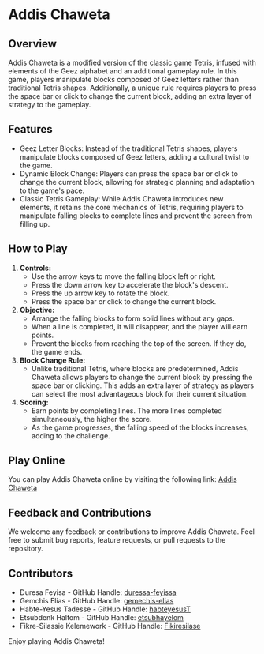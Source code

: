 # Addis Chaweta

## Overview

Addis Chaweta is a modified version of the classic game Tetris, infused with elements of the Geez alphabet and an additional gameplay rule. In this game, players manipulate blocks composed of Geez letters rather than traditional Tetris shapes. Additionally, a unique rule requires players to press the space bar or click to change the current block, adding an extra layer of strategy to the gameplay.

## Features

- Geez Letter Blocks: Instead of the traditional Tetris shapes, players manipulate blocks composed of Geez letters, adding a cultural twist to the game.
- Dynamic Block Change: Players can press the space bar or click to change the current block, allowing for strategic planning and adaptation to the game's pace.
- Classic Tetris Gameplay: While Addis Chaweta introduces new elements, it retains the core mechanics of Tetris, requiring players to manipulate falling blocks to complete lines and prevent the screen from filling up.

## How to Play

1. **Controls:**
   - Use the arrow keys to move the falling block left or right.
   - Press the down arrow key to accelerate the block's descent.
   - Press the up arrow key to rotate the block.
   - Press the space bar or click to change the current block.
2. **Objective:**
   - Arrange the falling blocks to form solid lines without any gaps.
   - When a line is completed, it will disappear, and the player will earn points.
   - Prevent the blocks from reaching the top of the screen. If they do, the game ends.
3. **Block Change Rule:**
   - Unlike traditional Tetris, where blocks are predetermined, Addis Chaweta allows players to change the current block by pressing the space bar or clicking. This adds an extra layer of strategy as players can select the most advantageous block for their current situation.
4. **Scoring:**
   - Earn points by completing lines. The more lines completed simultaneously, the higher the score.
   - As the game progresses, the falling speed of the blocks increases, adding to the challenge.

## Play Online

You can play Addis Chaweta online by visiting the following link: [Addis Chaweta](https://duressa-feyissa.github.io/addis-game/)


## Feedback and Contributions

We welcome any feedback or contributions to improve Addis Chaweta. Feel free to submit bug reports, feature requests, or pull requests to the repository.

## Contributors

- Duresa Feyisa - GitHub Handle: [duressa-feyissa](https://github.com/duressa-feyissa)
- Gemchis Elias - GitHub Handle: [gemechis-elias](https://github.com/gemechis-elias)
- Habte-Yesus Tadesse - GitHub Handle: [habteyesusT](https://github.com/habteyesusT)
- Etsubdenk Haltom - GitHub Handle: [etsubhayelom](https://github.com/etsubhayelom)
- Fikre-Silassie Kelemework - GitHub Handle: [Fikiresilase](https://github.com/Fikiresilase)


Enjoy playing Addis Chaweta!
